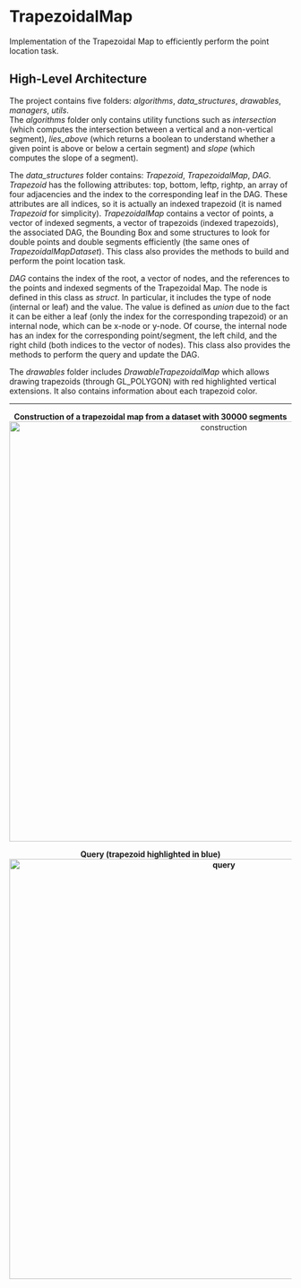 # TrapezoidalMap
Implementation of the Trapezoidal Map to efficiently perform the point location task.

## High-Level Architecture
The project contains five folders: *algorithms*, *data_structures*, *drawables*, *managers*, *utils*.<br/>
The *algorithms* folder only contains utility functions such as *intersection* (which computes the intersection between a vertical and a non-vertical segment), 
*lies_above* (which returns a boolean to understand whether a given point is above or below a certain segment) and *slope* (which computes the slope of a segment).

The *data_structures* folder contains: *Trapezoid*, *TrapezoidalMap*, *DAG*.<br/>
*Trapezoid* has the following attributes: top, bottom, leftp, rightp, an array of four adjacencies and the index to the corresponding leaf in the DAG.
These attributes are all indices, so it is actually an indexed trapezoid (it is named *Trapezoid* for simplicity).
*TrapezoidalMap* contains a vector of points, a vector of indexed segments, a vector of trapezoids (indexed trapezoids), the associated DAG, the Bounding Box and some structures to look for double points and double segments efficiently 
(the same ones of *TrapezoidalMapDataset*).
This class also provides the methods to build and perform the point location task.

*DAG* contains the index of the root, a vector of nodes, and the references to the points and indexed segments of the Trapezoidal Map.
The node is defined in this class as *struct*. In particular, it includes the type of node (internal or leaf) and the value.
The value is defined as *union* due to the fact it can be either a leaf (only the index for the corresponding trapezoid) or an internal node, which can be x-node or y-node.
Of course, the internal node has an index for the corresponding point/segment, the left child, and the right child (both indices to the vector of nodes).
This class also provides the methods to perform the query and update the DAG.

The *drawables* folder includes *DrawableTrapezoidalMap* which allows drawing trapezoids (through GL_POLYGON) with red highlighted vertical extensions.
It also contains information about each trapezoid color.

<hr/>

<p align="center">
<b>Construction of a trapezoidal map from a dataset with 30000 segments</b> <br/>
<img alt="construction" width=750 src="https://user-images.githubusercontent.com/29896316/108433413-41136780-7246-11eb-9dbd-2d32668538d3.png">
</p>

<p align="center">
<b>Query (trapezoid highlighted in blue)<b/> <br/>
<img alt="query" width=750 src="https://user-images.githubusercontent.com/29896316/108434638-4a053880-7248-11eb-9119-62dc6fdeb838.png">
</p>
